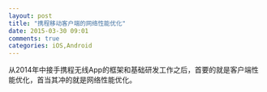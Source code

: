 ```yaml
---
layout: post
title: "携程移动客户端的网络性能优化"
date: 2015-03-30 09:01
comments: true
categories: iOS,Android
---
```


从2014年中接手携程无线App的框架和基础研发工作之后，首要的就是客户端性能优化，首当其冲的就是网络性能优化。













